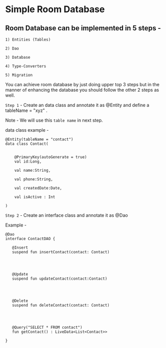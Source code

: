 # Simple Room Database

## Room Database can be implemented in 5 steps -



	1) Entities (Tables)

	2) Dao

	3) Database

	4) Type-Converters

	5) Migration



You can achieve room database by just doing upper top 3 steps but in the manner of enhancing the database you should follow the other 2 steps as well.



`Step 1` - Create an data class and annotate it as @Entity and define a tableName =  "xyz" . 

Note - We will use this `table name` in next step.

data class example -





    
    @Entity(tableName = "contact")
    data class Contact(    

      
        @PrimaryKey(autoGenerate = true)  
        val id:Long,    

        val name:String,    

        val phone:String,    
  
        val createdDate:Date,   
  
        val isActive : Int

    )


`Step 2` - Create an interface class and annotate it as @Dao 



Example -





    

    @Dao
    interface ContactDAO {
    
       @Insert
       suspend fun insertContact(contact: Contact)



    
       @Update
       suspend fun updateContact(contact:Contact) 



   
       @Delete
       suspend fun deleteContact(contact: Contact) 



   
       @Query("SELECT * FROM contact")
       fun getContact() : LiveData<List<Contact>>

    }

